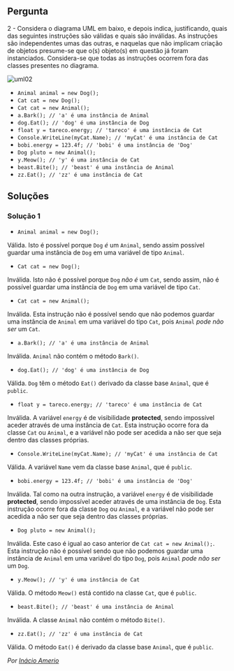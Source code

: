 ## Pergunta

2 - Considera o diagrama UML em baixo, e depois indica, justificando, quais das
seguintes instruções são válidas e quais são inválidas. As instruções são
independentes umas das outras, e naquelas que não implicam criação de objetos
presume-se que o(s) objeto(s) em questão já foram instanciados. Considera-se
que todas as instruções ocorrem fora das classes presentes no diagrama.

![uml02](../../img/uml02.png)

* `Animal animal = new Dog();`
* `Cat cat = new Dog();`
* `Cat cat = new Animal();`
* `a.Bark(); // 'a' é uma instância de Animal`
* `dog.Eat(); // 'dog' é uma instância de Dog`
* `float y = tareco.energy; // 'tareco' é uma instância de Cat`
* `Console.WriteLine(myCat.Name); // 'myCat' é uma instância de Cat`
* `bobi.energy = 123.4f; // 'bobi' é uma instância de 'Dog'`
* `Dog pluto = new Animal();`
* `y.Meow(); // 'y' é uma instância de Cat`
* `beast.Bite(); // 'beast' é uma instância de Animal`
* `zz.Eat(); // 'zz' é uma instância de Cat`

## Soluções

### Solução 1

* `Animal animal = new Dog();`

Válida. Isto é possível porque `Dog` *é* um `Animal`, sendo assim
possível guardar uma instância de `Dog` em uma variável de tipo `Animal`.

* `Cat cat = new Dog();`

Inválida. Isto não é possível porque `Dog` *não é* um `Cat`, sendo
assim, não é possível guardar uma instância de `Dog` em uma variável de tipo
`Cat`.

* `Cat cat = new Animal();`

Inválida. Esta instrução não é possível sendo que não podemos guardar uma
instância de `Animal` em uma variável do tipo `Cat`, pois `Animal`
*pode não ser* um `Cat`.

* `a.Bark(); // 'a' é uma instância de Animal`

Inválida. `Animal` não contém o método `Bark()`.

* `dog.Eat(); // 'dog' é uma instância de Dog`

Válida. `Dog` têm o método `Eat()` derivado da classe base `Animal`, que é
`public`.

* `float y = tareco.energy; // 'tareco' é uma instância de Cat`

Inválida. A variável `energy` é de visibilidade **protected**, sendo impossível
aceder através de uma instância de `Cat`. Esta instrução ocorre fora
da classe `Cat` ou `Animal`, e a variável não pode ser acedida a não ser que
seja dentro das classes próprias.

* `Console.WriteLine(myCat.Name); // 'myCat' é uma instância de Cat`

Válida. A variável `Name` vem da classe base `Animal`, que é `public`.

* `bobi.energy = 123.4f; // 'bobi' é uma instância de 'Dog'`

Inválida. Tal como na outra instrução, a variável `energy` é de visibilidade
**protected**, sendo impossível aceder através de uma instância de `Dog`. Esta
instrução ocorre fora da classe `Dog` ou `Animal`, e a variável não pode ser
acedida a não ser que seja dentro das classes próprias.

* `Dog pluto = new Animal();`

Inválida. Este caso é igual ao caso anterior de `Cat cat = new Animal();`. Esta
instrução não é possível sendo que não podemos guardar uma instância de `Animal`
em uma variável do tipo `Dog`, pois `Animal` *pode não ser* um `Dog`.

* `y.Meow(); // 'y' é uma instância de Cat`

Válida. O método `Meow()` está contido na classe `Cat`, que é `public`.

* `beast.Bite(); // 'beast' é uma instância de Animal`

Inválida. A classe `Animal` não contém o método `Bite()`.

* `zz.Eat(); // 'zz' é uma instância de Cat`

Válida. O método `Eat()` é derivado da classe base `Animal`, que é `public`.

*Por [Inácio Amerio](https://github.com/FPTheFluffyPawed)*

